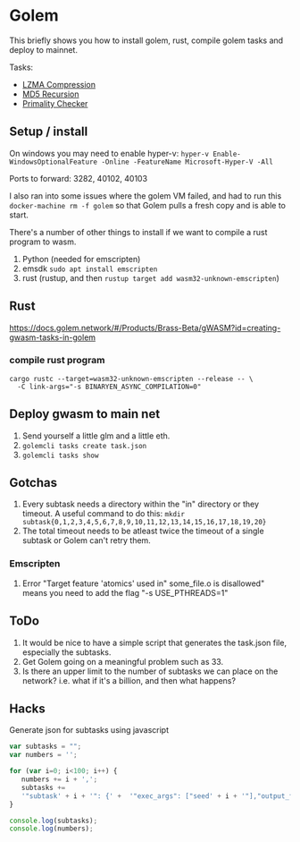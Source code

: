 # Golem

This briefly shows you how to install golem, rust, compile golem tasks and deploy to mainnet.

Tasks:
 - [LZMA Compression](gwasm/compression/README.md)
 - [MD5 Recursion](gwasm/md5-recursion/README.md)
 - [Primality Checker](gwasm/prime-check/README.md)

## Setup / install

On windows you may need to enable hyper-v: `hyper-v Enable-WindowsOptionalFeature -Online -FeatureName Microsoft-Hyper-V -All`

Ports to forward: 3282, 40102, 40103

I also ran into some issues where the golem VM failed, and had to run this `docker-machine rm -f golem` so that Golem pulls a fresh copy and is able to start.

There's a number of other things to install if we want to compile a rust program to wasm.

1. Python (needed for emscripten)
2. emsdk `sudo apt install emscripten`
3. rust (rustup, and then `rustup target add wasm32-unknown-emscripten`)

## Rust

https://docs.golem.network/#/Products/Brass-Beta/gWASM?id=creating-gwasm-tasks-in-golem

### compile rust program
```
cargo rustc --target=wasm32-unknown-emscripten --release -- \
  -C link-args="-s BINARYEN_ASYNC_COMPILATION=0"
```

## Deploy gwasm to main net

1. Send yourself a little glm and a little eth.
2. `golemcli tasks create task.json`
3. `golemcli tasks show`

## Gotchas

1. Every subtask needs a directory within the "in" directory or they timeout. A useful command to do this: `mkdir subtask{0,1,2,3,4,5,6,7,8,9,10,11,12,13,14,15,16,17,18,19,20}`
2. The total timeout needs to be atleast twice the timeout of a single subtask or Golem can't retry them.

### Emscripten

1. Error "Target feature 'atomics' used in" some_file.o is disallowed" means you need to add the flag "-s USE_PTHREADS=1"

## ToDo

1. It would be nice to have a simple script that generates the task.json file, especially the subtasks.
2. Get Golem going on a meaningful problem such as 33.
3. Is there an upper limit to the number of subtasks we can place on the network? i.e. what if it's a billion, and then what happens?

## Hacks

Generate json for subtasks using javascript
```js
var subtasks = "";
var numbers = '';

for (var i=0; i<100; i++) {
   numbers += i + ',';
   subtasks += 
   '"subtask' + i + '": {' +  '"exec_args": ["seed' + i + '"],"output_file_paths":["out.txt"]},';
}

console.log(subtasks);
console.log(numbers);
```
